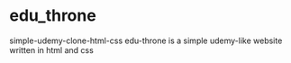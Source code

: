 # edu_throne
simple-udemy-clone-html-css
edu-throne is a simple udemy-like website
written in html and css
